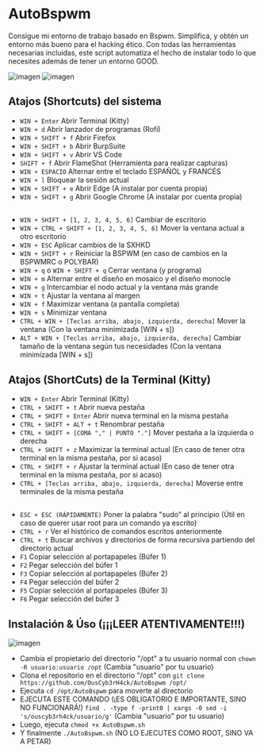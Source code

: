 # AutoBspwm
Consigue mi entorno de trabajo basado en Bspwm. Simplifica, y obtén un entorno más bueno para el hacking ético. Con todas las herramientas necesarias incluidas, este script automatiza el hecho de instalar todo lo que necesites además de tener un entorno GOOD.

![imagen](https://github.com/OusCyb3rH4ck/AutoBspwm/assets/158448818/986bff1f-7231-4254-8fe9-da5a06cabc4f)
![imagen](https://github.com/OusCyb3rH4ck/AutoBspwm/assets/158448818/d108c5f8-4b8e-4d89-bb20-a43748c95e01)


## Atajos (Shortcuts) del sistema
- `WIN + Enter` Abrir Terminal (Kitty)
- `WIN + d` Abrir lanzador de programas (Rofi)
- `WIN + SHIFT + f` Abrir Firefox
- `WIN + SHIFT + b` Abrir BurpSuite
- `WIN + SHIFT + v` Abrir VS Code
- `SHIFT + f` Abrir FlameShot (Herramienta para realizar capturas)
- `WIN + ESPACIO` Alternar entre el teclado ESPAÑOL y FRANCÉS
- `WIN + l` Bloquear la sesión actual
- `WIN + SHIFT + e` Abrir Edge (A instalar por cuenta propia)
- `WIN + SHIFT + g` Abrir Google Chrome (A instalar por cuenta propia)
## 
- `WIN + SHIFT + [1, 2, 3, 4, 5, 6]` Cambiar de escritorio
- `WIN + CTRL + SHIFT + [1, 2, 3, 4, 5, 6]` Mover la ventana actual a otro escritorio
- `WIN + ESC` Aplicar cambios de la SXHKD
- `WIN + SHIFT + r` Reiniciar la BSPWM (en caso de cambios en la BSPWMRC o POLYBAR)
- `WIN + q` o `WIN + SHIFT + q` Cerrar ventana (y programa)
- `WIN + m` Alternar entre el diseño en mosaico y el diseño monocle
- `WIN + g` Intercambiar el nodo actual y la ventana más grande
- `WIN + t` Ajustar la ventana al margen
- `WIN + f` Maximizar ventana (a pantalla completa)
- `WIN + s` Minimizar ventana
- `CTRL + WIN + [Teclas arriba, abajo, izquierda, derecha]` Mover la ventana (Con la ventana minimizada [WIN + s])
- `ALT + WIN + [Teclas arriba, abajo, izquierda, derecha]` Cambiar tamaño de la ventana según tus necesidades (Con la ventana minimizada [WIN + s])

## Atajos (ShortCuts) de la Terminal (Kitty)
- `WIN + Enter` Abrir Terminal (Kitty)
- `CTRL + SHIFT + t` Abrir nueva pestaña
- `CTRL + SHIFT + Enter` Abrir nueva terminal en la misma pestaña
- `CTRL + SHIFT + ALT + t` Renombrar pestaña
- `CTRL + SHIFT + [COMA "," | PUNTO "."]` Mover pestaña a la izquierda o derecha
- `CTRL + SHIFT + z` Maximizar la terminal actual (En caso de tener otra terminal en la misma pestaña, por si acaso)
- `CTRL + SHIFT + r` Ajustar la terminal actual (En caso de tener otra terminal en la misma pestaña, por si acaso)
- `CTRL + [Teclas arriba, abajo, izquierda, derecha]` Moverse entre terminales de la misma pestaña
## 
- `ESC + ESC (RÁPIDAMENTE)` Poner la palabra "sudo" al principio (Útil en caso de querer usar root para un comando ya escrito)
- `CTRL + r` Ver el histórico de comandos escritos anteriormente
- `CTRL + t` Buscar archivos y directorios de forma recursiva partiendo del directorio actual
- `F1` Copiar selección al portapapeles (Búfer 1)
- `F2` Pegar selección del búfer 1
- `F3` Copiar selección al portapapeles (Búfer 2)
- `F4` Pegar selección del búfer 2
- `F5` Copiar selección al portapapeles (Búfer 3)
- `F6` Pegar selección del búfer 3

## Instalación & Úso (¡¡¡LEER ATENTIVAMENTE!!!)
![imagen](https://github.com/OusCyb3rH4ck/AutoBspwm/assets/158448818/4d414986-e6ef-46dd-b81a-7b282430bff9)

- Cambia el propietario del directorio "/opt" a tu usuario normal con `chown -R usuario:usuario /opt` (Cambia "usuario" por tu usuario)
- Clona el repositorio en el directorio "/opt" con `git clone https://github.com/OusCyb3rH4ck/AutoBspwm /opt/`
- Ejecuta `cd /opt/AutoBspwm` para moverte al directorio
- EJECUTA ESTE COMANDO (¡ES OBLIGATORIO E IMPORTANTE, SINO NO FUNCIONARÁ!) `find . -type f -print0 | xargs -0 sed -i 's/ouscyb3rh4ck/usuario/g'` (Cambia "usuario" por tu usuario)
- Luego, ejecuta `chmod +x AutoBspwm.sh`
- Y finalmente `./AutoBspwm.sh` (NO LO EJECUTES COMO ROOT, SINO VA A PETAR)
